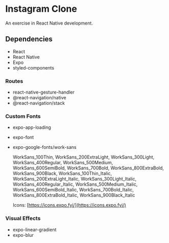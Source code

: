 # Instagram Clone

An exercise in React Native development.

## Dependencies

- React
- React Native
- Expo
- styled-components

### Routes

- react-native-gesture-handler
- @react-navigation/native
- @react-navigation/stack

### Custom Fonts

- expo-app-loading
- expo-font
- expo-google-fonts/work-sans

  WorkSans_100Thin,
  WorkSans_200ExtraLight,
  WorkSans_300Light,
  WorkSans_400Regular,
  WorkSans_500Medium,
  WorkSans_600SemiBold,
  WorkSans_700Bold,
  WorkSans_800ExtraBold,
  WorkSans_900Black,
  WorkSans_100Thin_Italic,
  WorkSans_200ExtraLight_Italic,
  WorkSans_300Light_Italic,
  WorkSans_400Regular_Italic,
  WorkSans_500Medium_Italic,
  WorkSans_600SemiBold_Italic,
  WorkSans_700Bold_Italic,
  WorkSans_800ExtraBold_Italic,
  WorkSans_900Black_Italic

  Icons: [https://icons.expo.fyi/](https://icons.expo.fyi/)

### Visual Effects 

- expo-linear-gradient
- expo-blur


